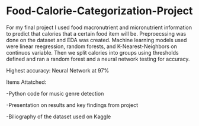 # Food-Calorie-Categorization-Project

For my final project I used food macronutrient and micronutrient information to predict that calories that a certain food item will be. Preproecssing was done on the dataset and EDA was created. Machine learning models used were linear reegression, random forests, and K-Nearest-Neighbors on continuos variable. Then we split calories into groups using thresholds defined and ran a random forest and a neural network testing for accuracy. 

Highest accuracy: Neural Network at 97%

Items Attatched:

-Python code for music genre detection

-Presentation on results and key findings from project

-Biliography of the dataset used on Kaggle
